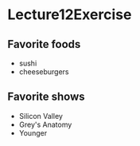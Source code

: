 # Lecture12Exercise
## Favorite foods
- sushi
- cheeseburgers

## Favorite shows
- Silicon Valley
- Grey's Anatomy
- Younger
